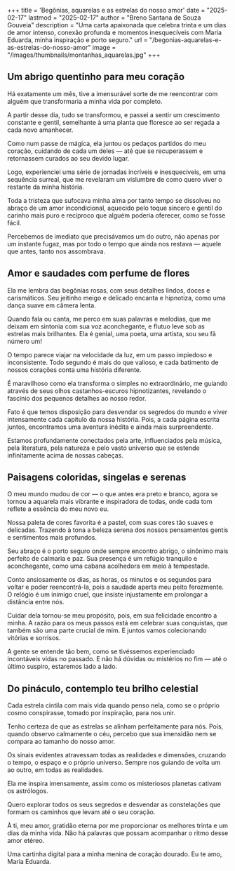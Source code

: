 +++
title = 'Begônias, aquarelas e as estrelas do nosso amor'
date = "2025-02-17"
lastmod = "2025-02-17"
author = "Breno Santana de Souza Gouveia"
description = "Uma carta apaixonada que celebra trinta e um dias de amor intenso, conexão profunda e momentos inesquecíveis com Maria Eduarda, minha inspiração e porto seguro."
url = "/begonias-aquarelas-e-as-estrelas-do-nosso-amor"
image = "/images/thumbnails/montanhas_aquarelas.jpg"
+++

## Um abrigo quentinho para meu coração

Há exatamente um mês, tive a imensurável sorte de me reencontrar com alguém que transformaria a minha vida por completo.

A partir desse dia, tudo se transformou, e passei a sentir um crescimento constante e gentil, semelhante à uma planta que floresce ao ser regada a cada novo amanhecer.

Como num passe de mágica, ela juntou os pedaços partidos do meu coração, cuidando de cada um deles — até que se recuperassem e retornassem curados ao seu devido lugar.

Logo, experienciei uma série de jornadas incríveis e inesquecíveis, em uma sequência surreal, que me revelaram um vislumbre de como quero viver o restante da minha história.

Toda a tristeza que sufocava minha alma por tanto tempo se dissolveu no abraço de um amor incondicional, aquecido pelo toque sincero e gentil do carinho mais puro e recíproco que alguém poderia oferecer, como se fosse fácil.

Percebemos de imediato que precisávamos um do outro, não apenas por um instante fugaz, mas por todo o tempo que ainda nos restava — aquele que antes, tanto nos assombrava.

## Amor e saudades com perfume de flores

Ela me lembra das begônias rosas, com seus detalhes lindos, doces e carismáticos. Seu jeitinho meigo e delicado encanta e hipnotiza, como uma dança suave em câmera lenta.

Quando fala ou canta, me perco em suas palavras e melodias, que me deixam em sintonia com sua voz aconchegante, e flutuo leve sob as estrelas mais brilhantes. Ela é genial, uma poeta, uma artista, sou seu fã número um!

O tempo parece viajar na velocidade da luz, em um passo impiedoso e inconsistente. Todo segundo é mais do que valioso, e cada batimento de nossos corações conta uma história diferente.

É maravilhoso como ela transforma o simples no extraordinário, me guiando através de seus olhos castanhos-escuros hipnotizantes, revelando o fascínio dos pequenos detalhes ao nosso redor.

Fato é que temos disposição para desvendar os segredos do mundo e viver intensamente cada capítulo da nossa história. Pois, a cada página escrita juntos, encontramos uma aventura inédita e ainda mais surpreendente.

Estamos profundamente conectados pela arte, influenciados pela música, pela literatura, pela natureza e pelo vasto universo que se estende infinitamente acima de nossas cabeças.

## Paisagens coloridas, singelas e serenas

O meu mundo mudou de cor — o que antes era preto e branco, agora se tornou a aquarela mais vibrante e inspiradora de todas, onde cada tom reflete a essência do meu novo eu.

Nossa paleta de cores favorita é a pastel, com suas cores tão suaves e delicadas. Trazendo à tona a beleza serena dos nossos pensamentos gentis e sentimentos mais profundos.

Seu abraço é o porto seguro onde sempre encontro abrigo, o sinônimo mais perfeito de calmaria e paz. Sua presença é um refúgio tranquilo e aconchegante, como uma cabana acolhedora em meio à tempestade.

Conto ansiosamente os dias, as horas, os minutos e os segundos para voltar e poder reencontrá-la, pois a saudade aperta meu peito ferozmente. O relógio é um inimigo cruel, que insiste injustamente em prolongar a distância entre nós.

Cuidar dela tornou-se meu propósito, pois, em sua felicidade encontro a minha. A razão para os meus passos está em celebrar suas conquistas, que também são uma parte crucial de mim. E juntos vamos colecionando vitórias e sorrisos.

A gente se entende tão bem, como se tivéssemos experienciado incontáveis vidas no passado. E não há dúvidas ou mistérios no fim — até o último suspiro, estaremos lado a lado.

## Do pináculo, contemplo teu brilho celestial

Cada estrela cintila com mais vida quando penso nela, como se o próprio cosmo conspirasse, tomado por inspiração, para nos unir.

Tenho certeza de que as estrelas se alinham perfeitamente para nós. Pois, quando observo calmamente o céu, percebo que sua imensidão nem se compara ao tamanho do nosso amor.

Os sinais evidentes atravessam todas as realidades e dimensões, cruzando o tempo, o espaço e o próprio universo. Sempre nos guiando de volta um ao outro, em todas as realidades.

Ela me inspira imensamente, assim como os misteriosos planetas cativam os astrólogos.

Quero explorar todos os seus segredos e desvendar as constelações que formam os caminhos que levam até o seu coração.

À ti, meu amor, gratidão eterna por me proporcionar os melhores trinta e um dias da minha vida. Não há palavras que possam acompanhar o ritmo desse amor etéreo.

Uma cartinha digital para a minha menina de coração dourado. Eu te amo, Maria Eduarda.
